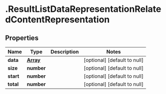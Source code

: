 # .ResultListDataRepresentationRelatedContentRepresentation

## Properties
Name | Type | Description | Notes
------------ | ------------- | ------------- | -------------
**data** | [**Array<RelatedContentRepresentation>**](RelatedContentRepresentation.md) |  | [optional] [default to null]
**size** | **number** |  | [optional] [default to null]
**start** | **number** |  | [optional] [default to null]
**total** | **number** |  | [optional] [default to null]


